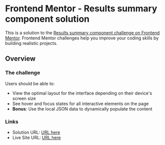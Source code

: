 # Frontend Mentor - Results summary component solution

This is a solution to the [Results summary component challenge on Frontend Mentor](https://www.frontendmentor.io/challenges/results-summary-component-CE_K6s0maV). Frontend Mentor challenges help you improve your coding skills by building realistic projects. 


## Overview

### The challenge

Users should be able to:

- View the optimal layout for the interface depending on their device's screen size
- See hover and focus states for all interactive elements on the page
- **Bonus**: Use the local JSON data to dynamically populate the content


### Links

- Solution URL: [URL here](https://www.frontendmentor.io/solutions/results-summary-component-LBiNY1ZPVy)
- Live Site URL: [URL here](https://mkamburdev.github.io/results-summary-component-main/)

